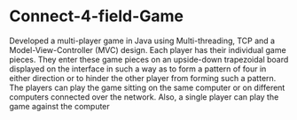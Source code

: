 # Connect-4-field-Game
Developed a multi-player game in Java using Multi-threading, TCP and a Model-View-Controller (MVC) design. Each player has their individual game pieces. They enter these game pieces on an upside-down trapezoidal board displayed on the interface in such a way as to form a pattern of four in either direction or to hinder the other player from forming such a pattern. The players can play the game sitting on the same computer or on different computers connected over the network. Also, a single player can play the game against the computer
